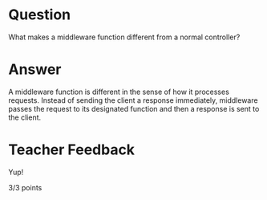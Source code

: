 # Question

What makes a middleware function different from a normal controller?

# Answer
A middleware function is different in the sense of how it processes requests. Instead of sending the client a response immediately, middleware passes the request to its designated function and then a response is sent to the client. 

# Teacher Feedback

Yup!

3/3 points